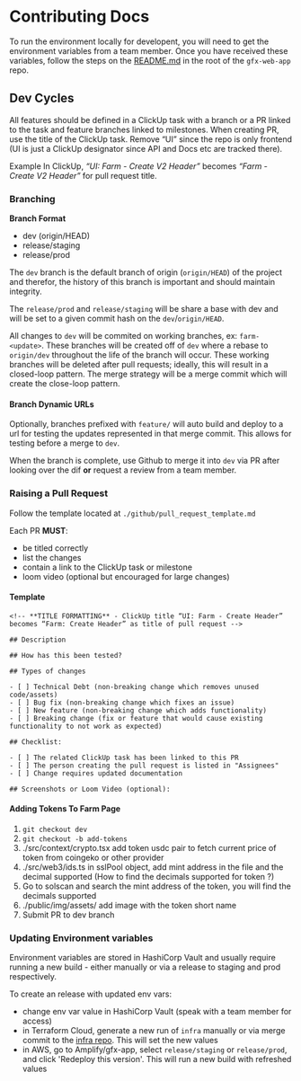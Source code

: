 # Contributing Docs

To run the environment locally for developent, you will need to get the environment variables from a team member. Once you have received these variables, follow the steps on the [README.md](https://github.com/GooseFX1/gfx-web-app) in the root of the `gfx-web-app` repo.

## Dev Cycles

All features should be defined in a ClickUp task with a branch or a PR linked to the task and feature branches linked to milestones. When creating PR, use the title of the ClickUp task. Remove “UI” since the repo is only frontend (UI is just a ClickUp designator since API and Docs etc are tracked there).

Example
In ClickUp, _“UI: Farm - Create V2 Header”_ becomes _“Farm - Create V2 Header”_ for pull request title.

### Branching

**Branch Format**

- dev (origin/HEAD)
- release/staging
- release/prod

The `dev` branch is the default branch of origin (`origin/HEAD`) of the project and therefor, the history of this branch is important and should maintain integrity.

The `release/prod` and `release/staging` will be share a base with dev and will be set to a given commit hash on the `dev`/`origin/HEAD`.

All changes to `dev` will be commited on working branches, ex: `farm-<update>`. These branches will be created off of `dev` where a rebase to `origin/dev` throughout the life of the branch will occur. These working branches will be deleted after pull requests; ideally, this will result in a closed-loop pattern. The merge strategy will be a merge commit which will create the close-loop pattern.

#### Branch Dynamic URLs

Optionally, branches prefixed with `feature/` will auto build and deploy to a url for testing the updates represented in that merge commit. This allows for testing before a merge to `dev`.

When the branch is complete, use Github to merge it into `dev` via PR after looking over the dif **or** request a review from a team member.

### Raising a Pull Request

Follow the template located at `./github/pull_request_template.md`

Each PR **MUST**:

- be titled correctly
- list the changes
- contain a link to the ClickUp task or milestone
- loom video (optional but encouraged for large changes)

#### Template

```
<!-- **TITLE FORMATTING** - ClickUp title “UI: Farm - Create Header” becomes “Farm: Create Header” as title of pull request -->

## Description

## How has this been tested?

## Types of changes

- [ ] Technical Debt (non-breaking change which removes unused code/assets)
- [ ] Bug fix (non-breaking change which fixes an issue)
- [ ] New feature (non-breaking change which adds functionality)
- [ ] Breaking change (fix or feature that would cause existing functionality to not work as expected)

## Checklist:

- [ ] The related ClickUp task has been linked to this PR
- [ ] The person creating the pull request is listed in "Assignees"
- [ ] Change requires updated documentation

## Screenshots or Loom Video (optional):
```

#### Adding Tokens To Farm Page

1. `git checkout dev`
2. `git checkout -b add-tokens`
3. ./src/context/crypto.tsx add token usdc pair to fetch current price of token from coingeko or other provider
4. ./src/web3/ids.ts in sslPool object, add mint address in the file and the decimal supported (How to find the decimals supported for token ?)
5. Go to solscan and search the mint address of the token, you will find the decimals supported
6. ./public/img/assets/ add image with the token short name
7. Submit PR to dev branch

### Updating Environment variables

Environment variables are stored in HashiCorp Vault and usually require running a new build - either manually or via a release to staging and prod respectively.

To create an release with updated env vars:

- change env var value in HashiCorp Vault (speak with a team member for access)
- in Terraform Cloud, generate a new run of `infra` manually or via merge commit to the [infra repo](https://github.com/GooseFX1/gfx-infra/pulls). This will set the new values
- in AWS, go to Amplify/gfx-app, select `release/staging` or `release/prod`, and click 'Redeploy this version'. This will run a new build with refreshed values
